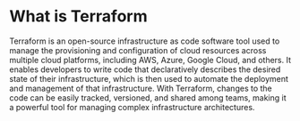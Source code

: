 # What is Terraform
Terraform is an open-source infrastructure as code software tool used to manage the provisioning and configuration of cloud resources across multiple cloud platforms, including AWS, Azure, Google Cloud, and others. It enables developers to write code that declaratively describes the desired state of their infrastructure, which is then used to automate the deployment and management of that infrastructure. With Terraform, changes to the code can be easily tracked, versioned, and shared among teams, making it a powerful tool for managing complex infrastructure architectures.
